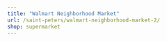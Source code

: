 ```yaml
---
title: "Walmart Neighborhood Market"
url: /saint-peters/walmart-neighborhood-market-2/
shop: supermarket
---
```

